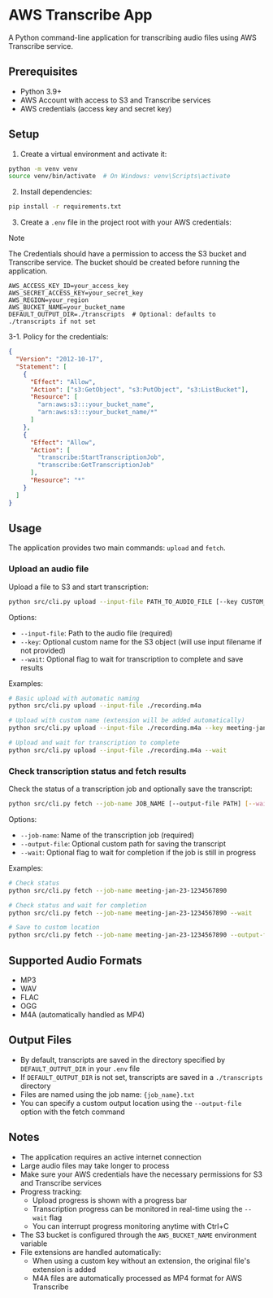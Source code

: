 # AWS Transcribe App

A Python command-line application for transcribing audio files using AWS Transcribe service.

## Prerequisites

- Python 3.9+
- AWS Account with access to S3 and Transcribe services
- AWS credentials (access key and secret key)

## Setup

1. Create a virtual environment and activate it:

```bash
python -m venv venv
source venv/bin/activate  # On Windows: venv\Scripts\activate
```

2. Install dependencies:

```bash
pip install -r requirements.txt
```

3. Create a `.env` file in the project root with your AWS credentials:

> [!NOTE]
> The Credentials should have a permission to access the S3 bucket and Transcribe service.
> The bucket should be created before running the application.

```
AWS_ACCESS_KEY_ID=your_access_key
AWS_SECRET_ACCESS_KEY=your_secret_key
AWS_REGION=your_region
AWS_BUCKET_NAME=your_bucket_name
DEFAULT_OUTPUT_DIR=./transcripts  # Optional: defaults to ./transcripts if not set
```

3-1. Policy for the credentials:

```json
{
  "Version": "2012-10-17",
  "Statement": [
    {
      "Effect": "Allow",
      "Action": ["s3:GetObject", "s3:PutObject", "s3:ListBucket"],
      "Resource": [
        "arn:aws:s3:::your_bucket_name",
        "arn:aws:s3:::your_bucket_name/*"
      ]
    },
    {
      "Effect": "Allow",
      "Action": [
        "transcribe:StartTranscriptionJob",
        "transcribe:GetTranscriptionJob"
      ],
      "Resource": "*"
    }
  ]
}
```

## Usage

The application provides two main commands: `upload` and `fetch`.

### Upload an audio file

Upload a file to S3 and start transcription:

```bash
python src/cli.py upload --input-file PATH_TO_AUDIO_FILE [--key CUSTOM_NAME] [--wait]
```

Options:

- `--input-file`: Path to the audio file (required)
- `--key`: Optional custom name for the S3 object (will use input filename if not provided)
- `--wait`: Optional flag to wait for transcription to complete and save results

Examples:

```bash
# Basic upload with automatic naming
python src/cli.py upload --input-file ./recording.m4a

# Upload with custom name (extension will be added automatically)
python src/cli.py upload --input-file ./recording.m4a --key meeting-jan-23

# Upload and wait for transcription to complete
python src/cli.py upload --input-file ./recording.m4a --wait
```

### Check transcription status and fetch results

Check the status of a transcription job and optionally save the transcript:

```bash
python src/cli.py fetch --job-name JOB_NAME [--output-file PATH] [--wait]
```

Options:

- `--job-name`: Name of the transcription job (required)
- `--output-file`: Optional custom path for saving the transcript
- `--wait`: Optional flag to wait for completion if the job is still in progress

Examples:

```bash
# Check status
python src/cli.py fetch --job-name meeting-jan-23-1234567890

# Check status and wait for completion
python src/cli.py fetch --job-name meeting-jan-23-1234567890 --wait

# Save to custom location
python src/cli.py fetch --job-name meeting-jan-23-1234567890 --output-file ./my-transcripts/meeting.txt
```

## Supported Audio Formats

- MP3
- WAV
- FLAC
- OGG
- M4A (automatically handled as MP4)

## Output Files

- By default, transcripts are saved in the directory specified by `DEFAULT_OUTPUT_DIR` in your `.env` file
- If `DEFAULT_OUTPUT_DIR` is not set, transcripts are saved in a `./transcripts` directory
- Files are named using the job name: `{job_name}.txt`
- You can specify a custom output location using the `--output-file` option with the fetch command

## Notes

- The application requires an active internet connection
- Large audio files may take longer to process
- Make sure your AWS credentials have the necessary permissions for S3 and Transcribe services
- Progress tracking:
  - Upload progress is shown with a progress bar
  - Transcription progress can be monitored in real-time using the `--wait` flag
  - You can interrupt progress monitoring anytime with Ctrl+C
- The S3 bucket is configured through the `AWS_BUCKET_NAME` environment variable
- File extensions are handled automatically:
  - When using a custom key without an extension, the original file's extension is added
  - M4A files are automatically processed as MP4 format for AWS Transcribe
